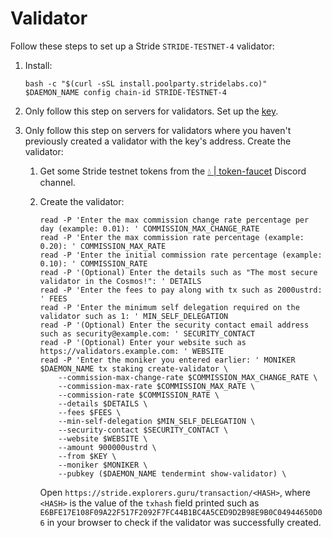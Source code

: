 # Validator

Follow these steps to set up a Stride `STRIDE-TESTNET-4` validator:

1. Install:

   ```shell
   bash -c "$(curl -sSL install.poolparty.stridelabs.co)"
   $DAEMON_NAME config chain-id STRIDE-TESTNET-4
   ```

2. Only follow this step on servers for validators. Set up the [key](../../../key.md).
3. Only follow this step on servers for validators where you haven't previously created a validator with the key's address. Create the validator:

   1. Get some Stride testnet tokens from the [💧 | token-faucet](https://discord.com/channels/988945059783278602/992572020535599244) Discord channel.
   2. Create the validator:

      ```shell
      read -P 'Enter the max commission change rate percentage per day (example: 0.01): ' COMMISSION_MAX_CHANGE_RATE
      read -P 'Enter the max commission rate percentage (example: 0.20): ' COMMISSION_MAX_RATE
      read -P 'Enter the initial commission rate percentage (example: 0.10): ' COMMISSION_RATE
      read -P '(Optional) Enter the details such as "The most secure validator in the Cosmos!": ' DETAILS
      read -P 'Enter the fees to pay along with tx such as 2000ustrd: ' FEES
      read -P 'Enter the minimum self delegation required on the validator such as 1: ' MIN_SELF_DELEGATION
      read -P '(Optional) Enter the security contact email address such as security@example.com: ' SECURITY_CONTACT
      read -P '(Optional) Enter your website such as https://validators.example.com: ' WEBSITE
      read -P 'Enter the moniker you entered earlier: ' MONIKER
      $DAEMON_NAME tx staking create-validator \
          --commission-max-change-rate $COMMISSION_MAX_CHANGE_RATE \
          --commission-max-rate $COMMISSION_MAX_RATE \
          --commission-rate $COMMISSION_RATE \
          --details $DETAILS \
          --fees $FEES \
          --min-self-delegation $MIN_SELF_DELEGATION \
          --security-contact $SECURITY_CONTACT \
          --website $WEBSITE \
          --amount 900000ustrd \
          --from $KEY \
          --moniker $MONIKER \
          --pubkey ($DAEMON_NAME tendermint show-validator) \
      ```

      Open `https://stride.explorers.guru/transaction/<HASH>`, where `<HASH>` is the value of the `txhash` field printed such as `E6BFE17E108F09A22F517F2092F7FC44B1BC4A5CED9D2B98E9B0C04944650D06` in your browser to check if the validator was successfully created.
